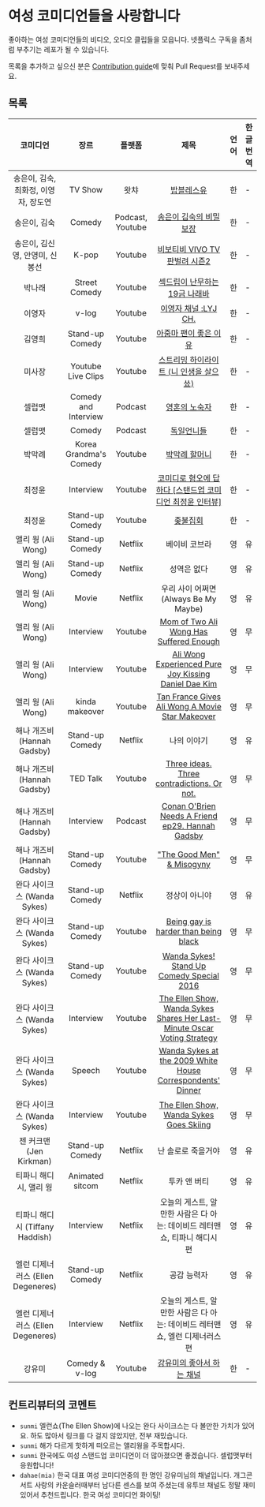 # 여성 코미디언들을 사랑합니다

좋아하는 여성 코미디언들의 비디오, 오디오 클립들을 모읍니다. 넷플릭스 구독을 좀처럼 부추기는 레포가 될 수 있습니다.

목록을 추가하고 싶으신 분은 [Contribution guide](https://github.com/ysunmi0427/female-comedians/blob/master/pull_request_template.md)에 맞춰 Pull Request를 보내주세요.

## 목록
| 코미디언 | 장르 | 플랫폼 | 제목 | 언어 | 한글번역 |
|:---:|:----:|:----:|:----:|:----:|----|
| 송은이, 김숙, 최화정, 이영자, 장도연 | TV Show | 왓챠 | [밥블레스유](https://www.youtube.com/watch?v=vgXORBll2XM&t=7s) | 한 | - |
| 송은이, 김숙 | Comedy | Podcast, Youtube | [송은이 김숙의 비밀보장](https://www.youtube.com/watch?v=itIpu9P6KWU) | 한 | - |
| 송은이, 김신영, 안영미, 신봉선 | K-pop | Youtube | [비보티비 VIVO TV 판벌려 시즌2](https://www.youtube.com/watch?v=2iNnEYFScqs) | 한 | - |
| 박나래 | Street Comedy | Youtube | [섹드립이 난무하는 19금 나래바](https://www.youtube.com/watch?v=bqHXNE80DsI) | 한 | - |
| 이영자 | v-log | Youtube | [이영자 채널 :LYJ CH.](https://www.youtube.com/watch?v=I27ImljwWYs) | 한 | - |
| 김영희 | Stand-up Comedy | Youtube | [아줌마 팬이 좋은 이유](https://www.youtube.com/watch?v=wmJU7tgYyik) | 한 | - |
| 미사장 | Youtube Live Clips | Youtube | [스트리밍 하이라이트 ⟨니 인생을 살으쑈⟩](https://www.youtube.com/watch?v=AolsI70Z-D4&list=PL8-yVl8YXzaFbGIMY6xBewZnO2XGYqBdf) | 한 | - |
| 셀럽맷 | Comedy and Interview | Podcast | [영혼의 노숙자](https://podcasts.apple.com/kr/podcast/%EC%98%81%ED%98%BC%EC%9D%98-%EB%85%B8%EC%88%99%EC%9E%90/id1271031489) | 한 | - |
| 셀럽맷 | Comedy | Podcast | [독일언니들](https://podcasts.apple.com/kr/podcast/%EB%8F%85%EC%9D%BC%EC%96%B8%EB%8B%88%EB%93%A4/id1099612410) | 한 | - |
| 박막례 | Korea Grandma's Comedy | Youtube | [박막례 할머니](https://www.youtube.com/watch?v=9J_9o-ob5hA) | 한 | - |
| 최정윤 | Interview | Youtube | [코미디로 혐오에 답하다 [스탠드업 코미디언 최정윤 인터뷰]](https://www.youtube.com/watch?v=SyWoc4zM2Ls) | 한 | - |
| 최정윤 | Stand-up Comedy | Youtube | [좆불집회](https://www.youtube.com/watch?v=VlILRuC830A) | 한 | - |
| 앨리 웡 (Ali Wong) | Stand-up Comedy | Netflix | 베이비 코브라 | 영 | 유 |
| 앨리 웡 (Ali Wong) | Stand-up Comedy | Netflix | 성역은 없다 | 영 | 유 |
| 앨리 웡 (Ali Wong) | Movie | Netflix | 우리 사이 어쩌면 (Always Be My Maybe) | 영 | 유 |
| 앨리 웡 (Ali Wong) | Interview | Youtube | [Mom of Two Ali Wong Has Suffered Enough](https://www.youtube.com/watch?v=dLRMA_lWsDY) | 영 | 무 |
| 앨리 웡 (Ali Wong) | Interview | Youtube | [Ali Wong Experienced Pure Joy Kissing Daniel Dae Kim](https://www.youtube.com/watch?v=g7AqCwP7wak) | 영 | 무 |
| 앨리 웡 (Ali Wong) | kinda makeover | Youtube | [Tan France Gives Ali Wong A Movie Star Makeover](https://www.youtube.com/watch?v=mnuK1BCcBmA) | 영 | 무 |
| 해나 개즈비 (Hannah Gadsby) | Stand-up Comedy | Netflix | 나의 이야기 | 영 | 유 |
| 해나 개즈비 (Hannah Gadsby) | TED Talk | Youtube | [Three ideas. Three contradictions. Or not.](https://www.youtube.com/watch?v=87qLWFZManA&t=477s)| 영 | 무 |
| 해나 개즈비 (Hannah Gadsby) | Interview | Podcast | [Conan O'Brien Needs A Friend ep29. Hannah Gadsby](https://podcasts.apple.com/us/podcast/29-hannah-gadsby/id1438054347?i=1000440419920) | 영 | 무 |
| 해나 개즈비 (Hannah Gadsby) | Stand-up Comedy | Youtube | ["The Good Men" & Misogyny](https://www.youtube.com/watch?v=OEPsqFLhHBc) | 영 | 무 |
| 완다 사이크스 (Wanda Sykes) | Stand-up Comedy | Netflix | 정상이 아니야 | 영 | 유 |
| 완다 사이크스 (Wanda Sykes) | Stand-up Comedy | Youtube | [Being gay is harder than being black](https://www.youtube.com/watch?v=xn-4CU6ifo8) | 영 | 무 |
| 완다 사이크스 (Wanda Sykes) | Stand-up Comedy | Youtube | [Wanda Sykes! Stand Up Comedy Special 2016](https://www.youtube.com/watch?v=0_1GZDknW6Y) | 영 | 무 |
| 완다 사이크스 (Wanda Sykes) | Interview | Youtube | [The Ellen Show, Wanda Sykes Shares Her Last-Minute Oscar Voting Strategy](https://www.youtube.com/watch?v=P9NmAmt_G8w) | 영 | 무 |
| 완다 사이크스 (Wanda Sykes) | Speech | Youtube | [Wanda Sykes at the 2009 White House Correspondents' Dinner](https://www.youtube.com/watch?v=zmyRog2w4DI) | 영 | 무 |
| 완다 사이크스 (Wanda Sykes) | Interview | Youtube | [The Ellen Show, Wanda Sykes Goes Skiing](https://www.youtube.com/watch?v=Zw_aTuy8kMw) | 영 | 무 |
| 젠 커크맨 (Jen Kirkman) | Stand-up Comedy | Netflix | 난 솔로로 죽을거야 | 영 | 유 |
| 티파니 해디시, 앨리 웡 | Animated sitcom | Netflix | 투카 앤 버티 | 영 | 유 |
| 티파니 해디시 (Tiffany Haddish) | Interview | Netflix | 오늘의 게스트, 알 만한 사람은 다 아는: 데이비드 레터맨 쇼, 티파니 해디시 편 | 영 | 유 |
| 엘런 디제너러스 (Ellen Degeneres) | Stand-up Comedy | Netflix | 공감 능력자 | 영 | 유 |
| 엘런 디제너러스 (Ellen Degeneres) | Interview | Netflix | 오늘의 게스트, 알 만한 사람은 다 아는: 데이비드 레터맨 쇼, 엘런 디제너러스 편 | 영 | 유 |
| 강유미 | Comedy & v-log | Youtube | [강유미의 좋아서 하는 채널](https://www.youtube.com/watch?v=HWQua3Z1QuU&t=9s) | 한 | - |

## 컨트리뷰터의 코멘트
* `sunmi` 엘런쇼(The Ellen Show)에 나오는 완다 사이크스는 다 볼만한 가치가 있어요. 하도 많아서 링크를 다 걸지 않았지만, 전부 재밌습니다.
* `sunmi` 해가 다르게 핫하게 떠오르는 앨리웡을 주목합시다.
* `sunmi` 한국에도 여성 스탠드업 코미디언이 더 많아졌으면 좋겠습니다. 셀럽맷부터 응원합니다!
* `dahae(mia)` 한국 대표 여성 코미디언중의 한 명인 강유미님의 채널입니다. 개그콘서트 사랑의 카운슬러때부터 남다른 센스를 보여 주셨는데 유투브 채널도 정말 재미있어서 추천드립니다. 한국 여성 코미디언 화이팅!
